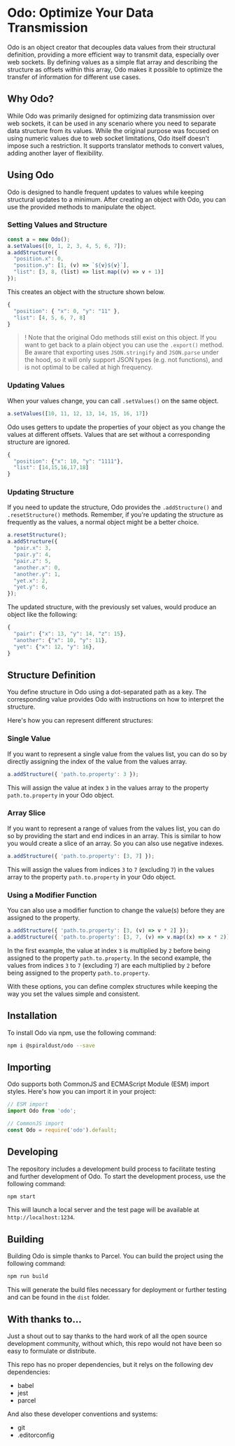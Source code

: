 # Odo: Optimize Your Data Transmission

Odo is an object creator that decouples data values from their structural definition, providing a more efficient way to transmit data, especially over web sockets. By defining values as a simple flat array and describing the structure as offsets within this array, Odo makes it possible to optimize the transfer of information for different use cases.

## Why Odo?

While Odo was primarily designed for optimizing data transmission over web sockets, it can be used in any scenario where you need to separate data structure from its values. While the original purpose was focused on using numeric values due to web socket limitations, Odo itself doesn't impose such a restriction. It supports translator methods to convert values, adding another layer of flexibility.

## Using Odo

Odo is designed to handle frequent updates to values while keeping structural updates to a minimum. After creating an object with Odo, you can use the provided methods to manipulate the object.

### Setting Values and Structure

```js
const a = new Odo();
a.setValues([0, 1, 2, 3, 4, 5, 6, 7]);
a.addStructure({
  "position.x": 0,
  "position.y": [1, (v) => `${v}${v}`],
  "list": [3, 8, (list) => list.map((v) => v + 1)]
});
```

This creates an object with the structure shown below.

```js
{
  "position": { "x": 0, "y": "11" },
  "list": [4, 5, 6, 7, 8]
}
```

> ! Note that the original Odo methods still exist on this object. If you want to get back to a plain object you can use the `.export()` method. Be aware that exporting uses `JSON.stringify` and `JSON.parse` under the hood, so it will only support JSON types (e.g. not functions), and is not optimal to be called at high frequency.

### Updating Values

When your values change, you can call `.setValues()` on the same object.

```js
a.setValues([10, 11, 12, 13, 14, 15, 16, 17])
```

Odo uses getters to update the properties of your object as you change the values at different offsets. Values that are set without a corresponding structure are ignored.

```js
{
  "position": {"x": 10, "y": "1111"},
  "list": [14,15,16,17,18]
}
```

### Updating Structure

If you need to update the structure, Odo provides the `.addStructure()` and `.resetStructure()` methods. Remember, if you're updating the structure as frequently as the values, a normal object might be a better choice.

```js
a.resetStructure();
a.addStructure({
  "pair.x": 3,
  "pair.y": 4,
  "pair.z": 5,
  "another.x": 0,
  "another.y": 1,
  "yet.x": 2,
  "yet.y": 6,
});
```

The updated structure, with the previously set values, would produce an object like the following:

```js
{
  "pair": {"x": 13, "y": 14, "z": 15},
  "another": {"x": 10, "y": 11},
  "yet": {"x": 12, "y": 16},
}
```

## Structure Definition

You define structure in Odo using a dot-separated path as a key. The corresponding value provides Odo with instructions on how to interpret the structure.

Here's how you can represent different structures:

### Single Value

If you want to represent a single value from the values list, you can do so by directly assigning the index of the value from the values array.

```js
a.addStructure({ 'path.to.property': 3 });
```

This will assign the value at index `3` in the values array to the property `path.to.property` in your Odo object.

### Array Slice

If you want to represent a range of values from the values list, you can do so by providing the start and end indices in an array. This is similar to how you would create a slice of an array. So you can also use negative indexes.

```js
a.addStructure({ 'path.to.property': [3, 7] });
```

This will assign the values from indices `3` to `7` (excluding `7`) in the values array to the property `path.to.property` in your Odo object.

### Using a Modifier Function

You can also use a modifier function to change the value(s) before they are assigned to the property.

```js
a.addStructure({ 'path.to.property': [3, (v) => v * 2] });
a.addStructure({ 'path.to.property': [3, 7, (v) => v.map((x) => x * 2)] });
```

In the first example, the value at index `3` is multiplied by `2` before being assigned to the property `path.to.property`. In the second example, the values from indices `3` to `7` (excluding `7`) are each multiplied by `2` before being assigned to the property `path.to.property`.

With these options, you can define complex structures while keeping the way you set the values simple and consistent.

## Installation

To install Odo via npm, use the following command:

```bash
npm i @spiraldust/odo --save
```

## Importing

Odo supports both CommonJS and ECMAScript Module (ESM) import styles. Here's how you can import it in your project:

```js
// ESM import
import Odo from 'odo';

// CommonJS import
const Odo = require('odo').default;
```

## Developing

The repository includes a development build process to facilitate testing and further development of Odo. To start the development process, use the following command:

```bash
npm start
```

This will launch a local server and the test page will be available at `http://localhost:1234`.

## Building

Building Odo is simple thanks to Parcel. You can build the project using the following command:

```bash
npm run build
```

This will generate the build files necessary for deployment or further testing and can be found in the `dist` folder.

## With thanks to...

Just a shout out to say thanks to the hard work of all the open source development community, without which, this repo would not have been so easy to formulate or distribute.

This repo has no proper dependencies, but it relys on the following dev dependencies:

- babel
- jest
- parcel

And also these developer conventions and systems:

- git
- .editorconfig

